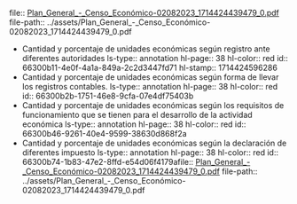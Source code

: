 file:: [Plan_General_-_Censo_Económico-02082023_1714424439479_0.pdf](../assets/Plan_General_-_Censo_Económico-02082023_1714424439479_0.pdf)
file-path:: ../assets/Plan_General_-_Censo_Económico-02082023_1714424439479_0.pdf

- Cantidad y porcentaje de unidades económicas según registro ante diferentes autoridades
  ls-type:: annotation
  hl-page:: 38
  hl-color:: red
  id:: 66300b11-4e0f-4a1a-849a-2c2d3447fd71
  hl-stamp:: 1714424596286
- Cantidad y porcentaje de unidades económicas según forma de llevar los registros contables.
  ls-type:: annotation
  hl-page:: 38
  hl-color:: red
  id:: 66300b2b-1751-46e8-9cfa-07e4df75403b
- Cantidad y porcentaje de unidades económicas según los requisitos de funcionamiento que se tienen para el desarrollo de la actividad económica
  ls-type:: annotation
  hl-page:: 38
  hl-color:: red
  id:: 66300b46-9261-40e4-9599-38630d868f2a
- Cantidad y porcentaje de unidades económicas según la declaración de diferentes impuesto
  ls-type:: annotation
  hl-page:: 38
  hl-color:: red
  id:: 66300b74-1b83-47e2-8ffd-e54d06f4179afile:: [Plan_General_-_Censo_Económico-02082023_1714424439479_0.pdf](../assets/Plan_General_-_Censo_Económico-02082023_1714424439479_0.pdf)
  file-path:: ../assets/Plan_General_-_Censo_Económico-02082023_1714424439479_0.pdf